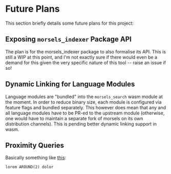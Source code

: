 # Future Plans

This section briefly details some future plans for this project:

## Exposing `morsels_indexer` Package API

The plan is for the morsels_indexer package to also formalise its API. This is still a WIP at this point, and I'm not exactly sure if there would even be a demand for this given the very specific nature of this tool -- raise an issue if so!

## Dynamic Linking for Language Modules

Language modules are "bundled" into the `morsels_search` wasm module at the moment. In order to reduce binary size, each module is configured via feature flags and bundled separately. This however does mean that any and all language modules have to be PR-ed to the upstream module (otherwise, one would have to maintain a separate fork of morsels on its own distribution channels). This is pending better dynamic linking support in wasm.

## Proximity Queries

Basically something like [this](https://www.guidingtech.com/16116/google-search-little-known-around-operator/):

```
lorem AROUND(2) dolor
```
